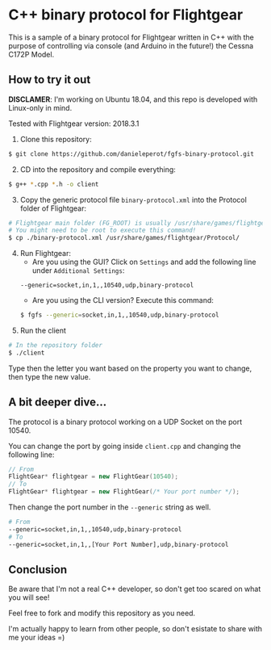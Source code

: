# C++ binary protocol for Flightgear

This is a sample of a binary protocol for Flightgear written in C++ with the purpose of controlling via console (and Arduino in the future!) the Cessna C172P Model. 

## How to try it out
**DISCLAMER**: I'm working on Ubuntu 18.04, and this repo is developed with Linux-only in mind.

Tested with Flightgear version: 2018.3.1

1. Clone this repository:
```bash
$ git clone https://github.com/danieleperot/fgfs-binary-protocol.git
```
2. CD into the repository and compile everything:
```bash
$ g++ *.cpp *.h -o client
```
3. Copy the generic protocol file `binary-protocol.xml` into the Protocol folder of Flightgear:
```bash
# Flightgear main folder (FG_ROOT) is usually /usr/share/games/flightgear
# You might need to be root to execute this command!
$ cp ./binary-protocol.xml /usr/share/games/flightgear/Protocol/
```
4. Run Flightgear:
    * Are you using the GUI? Click on `Settings` and add the following line under `Additional Settings`:
    ```
    --generic=socket,in,1,,10540,udp,binary-protocol
    ```
    * Are you using the CLI version? Execute this command:
    ```bash
    $ fgfs --generic=socket,in,1,,10540,udp,binary-protocol
    ```
5. Run the client
```bash
# In the repository folder
$ ./client
```
Type then the letter you want based on the property you want to change, then type the new value.

## A bit deeper dive...
The protocol is a binary protocol working on a UDP Socket on the port 10540.

You can change the port by going inside `client.cpp` and changing the following line:
```c++
// From
FlightGear* flightgear = new FlightGear(10540);
// To 
FlightGear* flightgear = new FlightGear(/* Your port number */);
```
Then change the port number in the `--generic` string as well.
```bash
# From
--generic=socket,in,1,,10540,udp,binary-protocol
# To
--generic=socket,in,1,,[Your Port Number],udp,binary-protocol
```

## Conclusion
Be aware that I'm not a real C++ developer, so don't get too scared on what you will see!

Feel free to fork and modify this repository as you need.

I'm actually happy to learn from other people, so don't esistate to share with me your ideas =)
